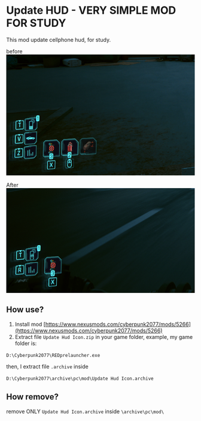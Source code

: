 # Update HUD - VERY SIMPLE MOD FOR STUDY

This mod update cellphone hud, for study.

before
![docs/before.png](docs/before.png)


After
![docs/after.png](docs/after.png)

## How use?

1. Install mod [https://www.nexusmods.com/cyberpunk2077/mods/5266](https://www.nexusmods.com/cyberpunk2077/mods/5266)
2. Extract file `Update Hud Icon.zip` in your game folder, example, my game folder is:

```D:\Cyberpunk2077\REDprelauncher.exe```

then, I extract file `.archive` inside

```D:\Cyberpunk2077\archive\pc\mod\Update Hud Icon.archive```

## How remove?

remove ONLY `Update Hud Icon.archive` inside `\archive\pc\mod\`